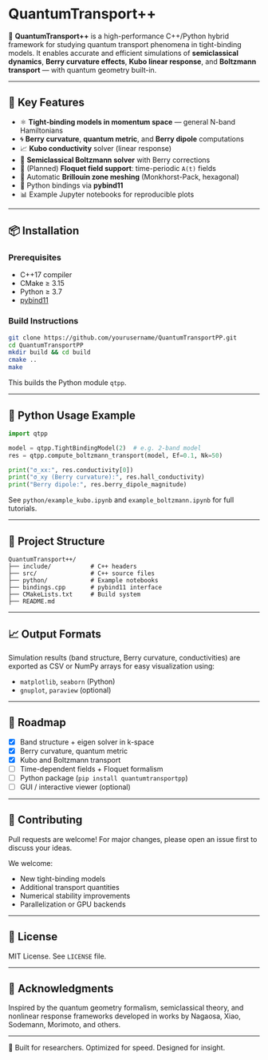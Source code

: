 # QuantumTransport++

🚀 **QuantumTransport++** is a high-performance C++/Python hybrid framework for studying quantum transport phenomena in tight-binding models. It enables accurate and efficient simulations of **semiclassical dynamics**, **Berry curvature effects**, **Kubo linear response**, and **Boltzmann transport** — with quantum geometry built-in.

---

## 🔬 Key Features

- ⚛️ **Tight-binding models in momentum space** — general N-band Hamiltonians
- 🌀 **Berry curvature**, **quantum metric**, and **Berry dipole** computations
- 📈 **Kubo conductivity** solver (linear response)
- 🚗 **Semiclassical Boltzmann solver** with Berry corrections
- 🔁 (Planned) **Floquet field support**: time-periodic `A(t)` fields
- 🧠 Automatic **Brillouin zone meshing** (Monkhorst-Pack, hexagonal)
- 🐍 Python bindings via **pybind11**
- 📊 Example Jupyter notebooks for reproducible plots

---

## 📦 Installation

### Prerequisites

- C++17 compiler
- CMake ≥ 3.15
- Python ≥ 3.7
- [pybind11](https://github.com/pybind/pybind11)

### Build Instructions

```bash
git clone https://github.com/yourusername/QuantumTransportPP.git
cd QuantumTransportPP
mkdir build && cd build
cmake ..
make
````

This builds the Python module `qtpp`.

---

## 🐍 Python Usage Example

```python
import qtpp

model = qtpp.TightBindingModel(2)  # e.g. 2-band model
res = qtpp.compute_boltzmann_transport(model, Ef=0.1, Nk=50)

print("σ_xx:", res.conductivity[0])
print("σ_xy (Berry curvature):", res.hall_conductivity)
print("Berry dipole:", res.berry_dipole_magnitude)
```

See `python/example_kubo.ipynb` and `example_boltzmann.ipynb` for full tutorials.

---

## 📂 Project Structure

```
QuantumTransport++/
├── include/           # C++ headers
├── src/               # C++ source files
├── python/            # Example notebooks
├── bindings.cpp       # pybind11 interface
├── CMakeLists.txt     # Build system
├── README.md
```

---

## 📈 Output Formats

Simulation results (band structure, Berry curvature, conductivities) are exported as CSV or NumPy arrays for easy visualization using:

* `matplotlib`, `seaborn` (Python)
* `gnuplot`, `paraview` (optional)

---

## 📌 Roadmap

* [x] Band structure + eigen solver in k-space
* [x] Berry curvature, quantum metric
* [x] Kubo and Boltzmann transport
* [ ] Time-dependent fields + Floquet formalism
* [ ] Python package (`pip install quantumtransportpp`)
* [ ] GUI / interactive viewer (optional)

---

## 🤝 Contributing

Pull requests are welcome! For major changes, please open an issue first to discuss your ideas.

We welcome:

* New tight-binding models
* Additional transport quantities
* Numerical stability improvements
* Parallelization or GPU backends


---

## 📜 License

MIT License. See `LICENSE` file.

---

## 🧠 Acknowledgments

Inspired by the quantum geometry formalism, semiclassical theory, and nonlinear response frameworks developed in works by Nagaosa, Xiao, Sodemann, Morimoto, and others.

---

🧪 Built for researchers. Optimized for speed. Designed for insight.
